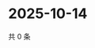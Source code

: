 # 2025-10-14

共 0 条

<!-- BEGIN ZHIHUVIDEO -->
<!-- 最后更新时间 Tue Oct 14 2025 03:08:42 GMT+0800 (China Standard Time) -->

<!-- END ZHIHUVIDEO -->
